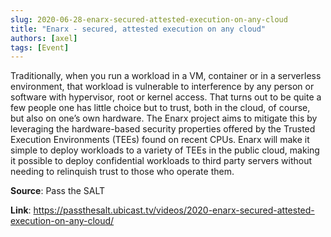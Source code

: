 ```yaml
---
slug: 2020-06-28-enarx-secured-attested-execution-on-any-cloud
title: "Enarx - secured, attested execution on any cloud"
authors: [axel]
tags: [Event]
---
```

Traditionally, when you run a workload in a VM, container or in a serverless environment, that workload is vulnerable to interference by any person or software with hypervisor, root or kernel access. That turns out to be quite a few people one has little choice but to trust, both in the cloud, of course, but also on one’s own hardware. The Enarx project aims to mitigate this by leveraging the hardware-based security properties offered by the Trusted Execution Environments (TEEs) found on recent CPUs. Enarx will make it simple to deploy workloads to a variety of TEEs in the public cloud, making it possible to deploy confidential workloads to third party servers without needing to relinquish trust to those who operate them.

**Source**: Pass the SALT

**Link**: https://passthesalt.ubicast.tv/videos/2020-enarx-secured-attested-execution-on-any-cloud/